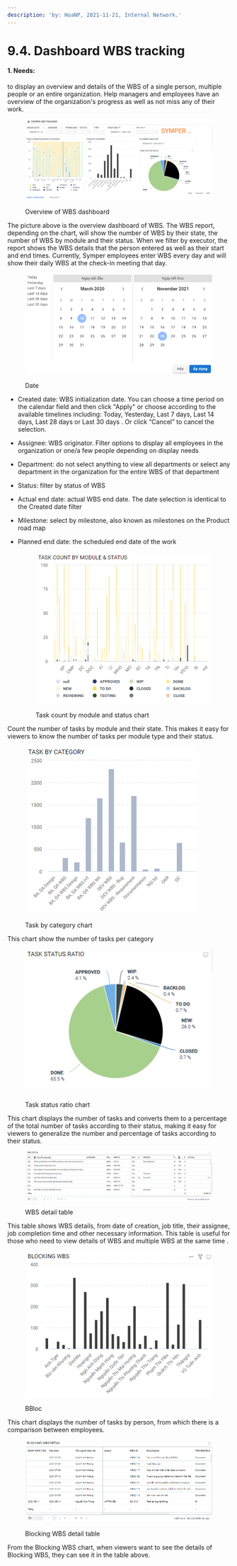 ```yaml
---
description: 'by: HoaNP, 2021-11-21, Internal Network.'
---
```


# 9.4. Dashboard WBS tracking

#### 1. **Needs:**

to display an overview and details of the WBS of a single person, multiple people or an entire organization. Help managers and employees have an overview of the organization's progress as well as not miss any of their work.

<figure><img src="../../.gitbook/assets/image (42) (2).png" alt=""><figcaption><p>Overview of WBS dashboard</p></figcaption></figure>

The picture above is the overview dashboard of WBS. The WBS report, depending on the chart, will show the number of WBS by their state, the number of WBS by module and their status. When we filter by executor, the report shows the WBS details that the person entered as well as their start and end times. Currently, Symper employees enter WBS every day and will show their daily WBS at the check-in meeting that day.

<figure><img src="../../.gitbook/assets/image (9) (3).png" alt=""><figcaption><p>Date</p></figcaption></figure>

* Created date: WBS initialization date. You can choose a time period on the calendar field and then click "Apply" or choose according to the available timelines including: Today, Yesterday, Last 7 days, Last 14 days, Last 28 days or Last 30 days . Or click “Cancel” to cancel the selection.
* Assignee: WBS originator. Filter options to display all employees in the organization or one/a few people depending on display needs
* Department: do not select anything to view all departments or select any department in the organization for the entire WBS of that department
* Status: filter by status of WBS
* Actual end date: actual WBS end date. The date selection is identical to the Created date filter
* Milestone: select by milestone, also known as milestones on the Product road map
*   Planned end date: the scheduled end date of the work

    <figure><img src="../../.gitbook/assets/image (18) (3).png" alt=""><figcaption><p>Task count by module and status chart</p></figcaption></figure>

Count the number of tasks by module and their state. This makes it easy for viewers to know the number of tasks per module type and their status.

<figure><img src="../../.gitbook/assets/image (63).png" alt=""><figcaption><p>Task by category chart</p></figcaption></figure>

This chart show the number of tasks per category

<figure><img src="../../.gitbook/assets/image (75).png" alt=""><figcaption><p>Task status ratio chart</p></figcaption></figure>

This chart displays the number of tasks and converts them to a percentage of the total number of tasks according to their status, making it easy for viewers to generalize the number and percentage of tasks according to their status.

<figure><img src="../../.gitbook/assets/image (2) (1) (1) (1).png" alt=""><figcaption><p>WBS detail table</p></figcaption></figure>

This table shows WBS details, from date of creation, job title, their assignee, job completion time and other necessary information. This table is useful for those who need to view details of WBS and multiple WBS at the same time .

<figure><img src="../../.gitbook/assets/image (74).png" alt=""><figcaption><p>BBloc</p></figcaption></figure>

This chart displays the number of tasks by person, from which there is a comparison between employees.

<figure><img src="../../.gitbook/assets/image (69).png" alt=""><figcaption><p>Blocking WBS detail table</p></figcaption></figure>

From the Blocking WBS chart, when viewers want to see the details of Blocking WBS, they can see it in the table above.
